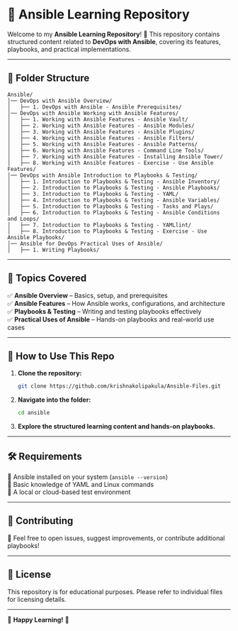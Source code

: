 # 📌 Ansible Learning Repository  

Welcome to my **Ansible Learning Repository**! 🚀 This repository contains structured content related to **DevOps with Ansible**, covering its features, playbooks, and practical implementations.  

---

## 📂 Folder Structure  

```plaintext
Ansible/
│── DevOps with Ansible Overview/
│   ├── 1. DevOps with Ansible - Ansible Prerequisites/
│── DevOps with Ansible Working with Ansible Features/
│   ├── 1. Working with Ansible Features - Ansible Vault/
│   ├── 2. Working with Ansible Features - Ansible Modules/
│   ├── 3. Working with Ansible Features - Ansible Plugins/
│   ├── 4. Working with Ansible Features - Ansible Filters/
│   ├── 5. Working with Ansible Features - Ansible Patterns/
│   ├── 6. Working with Ansible Features - Command Line Tools/
│   ├── 7. Working with Ansible Features - Installing Ansible Tower/
│   ├── 8. Working with Ansible Features - Exercise - Use Ansible Features/
│── DevOps with Ansible Introduction to Playbooks & Testing/
│   ├── 1. Introduction to Playbooks & Testing - Ansible Inventory/
│   ├── 2. Introduction to Playbooks & Testing - Ansible Playbooks/
│   ├── 3. Introduction to Playbooks & Testing - YAML/
│   ├── 4. Introduction to Playbooks & Testing - Ansible Variables/
│   ├── 5. Introduction to Playbooks & Testing - Tasks and Plays/
│   ├── 6. Introduction to Playbooks & Testing - Ansible Conditions and Loops/
│   ├── 7. Introduction to Playbooks & Testing - YAMLlint/
│   ├── 8. Introduction to Playbooks & Testing - Exercise - Use Ansible Playbooks/
│── Ansible for DevOps Practical Uses of Ansible/
│   ├── 1. Writing Playbooks/
```

---

## 📖 Topics Covered  

✅ **Ansible Overview** – Basics, setup, and prerequisites  
✅ **Ansible Features** – How Ansible works, configurations, and architecture  
✅ **Playbooks & Testing** – Writing and testing playbooks effectively  
✅ **Practical Uses of Ansible** – Hands-on playbooks and real-world use cases  

---

## 🚀 How to Use This Repo  

1. **Clone the repository:**  
   ```bash
   git clone https://github.com/krishnakolipakula/Ansible-Files.git
   ```
2. **Navigate into the folder:**  
   ```bash
   cd ansible
   ```
3. **Explore the structured learning content and hands-on playbooks.**

---

## 🛠️ Requirements  

📌 Ansible installed on your system (`ansible --version`)  
📌 Basic knowledge of YAML and Linux commands  
📌 A local or cloud-based test environment  

---

## 🤝 Contributing  
🙌 Feel free to open issues, suggest improvements, or contribute additional playbooks!  

---

## 📜 License  
This repository is for educational purposes. Please refer to individual files for licensing details.  

---

🌟 **Happy Learning!** 🚀
